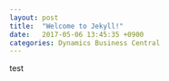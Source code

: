 ```yaml
---
layout: post
title:  "Welcome to Jekyll!"
date:   2017-05-06 13:45:35 +0900
categories: Dynamics Business Central
---
```

test
